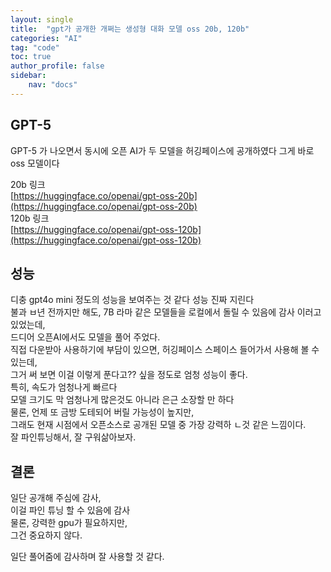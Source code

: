 ```yaml
---
layout: single
title:  "gpt가 공개한 개쩌는 생성형 대화 모델 oss 20b, 120b"
categories: "AI"
tag: "code"
toc: true
author_profile: false
sidebar:
    nav: "docs"
---
```


## GPT-5
GPT-5 가 나오면서 동시에 오픈 AI가 두 모델을 허깅페이스에 공개하였다 그게 바로 oss 모델이다  

20b 링크  
[https://huggingface.co/openai/gpt-oss-20b](https://huggingface.co/openai/gpt-oss-20b)  
120b 링크  
[https://huggingface.co/openai/gpt-oss-120b](https://huggingface.co/openai/gpt-oss-120b)  

## 성능
디충 gpt4o mini 정도의 성능을 보여주는 것 같다 성능 진짜 지린다  
불과 ㅂ년 전까지만 해도, 7B 라마 같은 모델들을 로컬에서 돌릴 수 있음에 감사 이러고 있었는데,  
드디어 오픈AI에서도 모델을 풀어 주었다.  
직접 다운받아 사용하기에 부담이 있으면, 허깅페이스 스페이스 들어가서 사용해 볼 수 있는데,  
그거 써 보면 이걸 이렇게 푼다고?? 싶을 정도로 엄청 성능이 좋다.  
특히, 속도가 엄청나게 빠르다  
모델 크기도 막 엄청나게 많은것도 아니라 은근 소장할 만 하다  
물론, 언제 또 금방 도테되어 버릴 가능성이 높지만,  
그래도 현재 시점에서 오픈소스로 공개된 모델 중 가장 강력하 ㄴ것 같은 느낌이다.  
잘 파인튜닝해서, 잘 구워삶아보자.  

## 결론
일단 공개해 주심에 감사,  
이걸 파인 튜닝 할 수 있음에 감사  
물론, 강력한 gpu가 필요하지만,  
그건 중요하지 않다.  

일단 풀어줌에 감사하며 잘 사용할 것 같다.  
